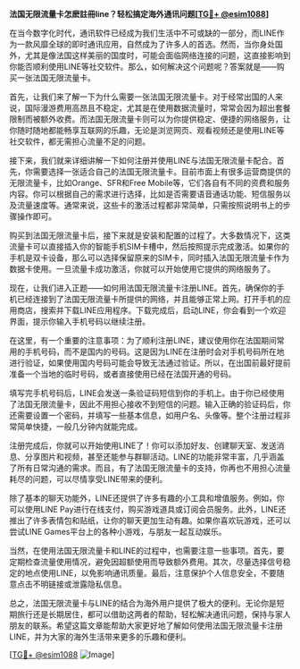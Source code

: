 **法国无限流量卡怎麽註冊line？轻松搞定海外通讯问题[[TG💪+ @esim1088](https://t.me/s/esim1088)]**

在当今数字化时代，通讯软件已经成为我们生活中不可或缺的一部分，而LINE作为一款风靡全球的即时通讯应用，自然成为了许多人的首选。然而，当你身处国外，尤其是像法国这样美丽的国度时，可能会面临网络连接的问题，这直接影响到你能否顺利使用LINE等社交软件。那么，如何解决这个问题呢？答案就是——购买一张法国无限流量卡。

首先，让我们来了解一下为什么需要一张法国无限流量卡。对于经常出国的人来说，国际漫游费用高昂且不稳定，尤其是在使用数据流量时，常常会因为超出套餐限制而被额外收费。而法国无限流量卡则可以为你提供稳定、便捷的网络服务，让你随时随地都能畅享互联网的乐趣，无论是浏览网页、观看视频还是使用LINE等社交软件，都无需担心流量不足的问题。

接下来，我们就来详细讲解一下如何注册并使用LINE与法国无限流量卡配合。首先，你需要选择一张适合自己的法国无限流量卡。目前市面上有很多运营商提供的无限流量卡，比如Orange、SFR和Free Mobile等，它们各自有不同的资费和服务内容。你可以根据自己的需求进行选择，比如是否需要语音通话功能、短信服务以及流量速度等。通常来说，这些卡的激活过程都非常简单，只需按照说明书上的步骤操作即可。

购买到法国无限流量卡后，接下来就是安装和配置的过程了。大多数情况下，这类流量卡可以直接插入你的智能手机SIM卡槽中，然后按照提示完成激活。如果你的手机是双卡设备，那么可以选择保留原来的SIM卡，同时插入法国无限流量卡作为数据卡使用。一旦流量卡成功激活，你就可以开始使用它提供的网络服务了。

现在，让我们进入正题——如何用法国无限流量卡注册LINE。首先，确保你的手机已经连接到了法国无限流量卡所提供的网络，并且能够正常上网。打开手机的应用商店，搜索并下载LINE应用程序。下载完成后，启动LINE，你会看到一个欢迎界面，提示你输入手机号码以继续注册。

在这里，有一个重要的注意事项：为了顺利注册LINE，建议使用你在法国期间常用的手机号码，而不是国内的号码。这是因为LINE在注册时会对手机号码所在地进行验证，如果使用国内号码可能会导致无法通过验证。所以，在出国前最好提前准备一个当地的临时号码，或者直接使用已经在法国开通的号码。

填写完手机号码后，LINE会发送一条验证码短信到你的手机上。由于你已经使用了法国无限流量卡，因此不用担心接收不到短信的问题。输入正确的验证码后，你还需要设置一个密码，并填写一些基本信息，如用户名、头像等。整个注册过程非常简单快捷，一般几分钟内就能完成。

注册完成后，你就可以开始使用LINE了！你可以添加好友、创建聊天室、发送消息、分享图片和视频，甚至还能参与群聊活动。LINE的功能非常丰富，几乎涵盖了所有日常沟通的需求。而且，有了法国无限流量卡的支持，你再也不用担心流量耗尽的问题，可以尽情享受LINE带来的便利。

除了基本的聊天功能外，LINE还提供了许多有趣的小工具和增值服务。例如，你可以使用LINE Pay进行在线支付，购买游戏道具或订阅会员服务。此外，LINE还推出了许多表情包和贴纸，让你的聊天更加生动有趣。如果你喜欢玩游戏，还可以尝试LINE Games平台上的各种小游戏，与朋友一起互动娱乐。

当然，在使用法国无限流量卡和LINE的过程中，也需要注意一些事项。首先，要定期检查流量使用情况，避免因超额使用而导致额外费用。其次，尽量选择信号稳定的地点使用LINE，以免影响通讯质量。最后，注意保护个人信息安全，不要随意点击不明链接或泄露隐私信息。

总之，法国无限流量卡与LINE的结合为海外用户提供了极大的便利。无论你是短期旅行还是长期居住，都可以借助这两者的帮助，轻松解决通讯问题，保持与家人朋友的联系。希望这篇文章能帮助大家更好地了解如何使用法国无限流量卡注册LINE，并为大家的海外生活带来更多的乐趣和便利。

[[TG💪+ @esim1088](https://t.me/s/esim1088) ![Image](https://i.postimg.cc/4NQfJmqS/Snipaste-2025-05-13-00-14-12.png)]